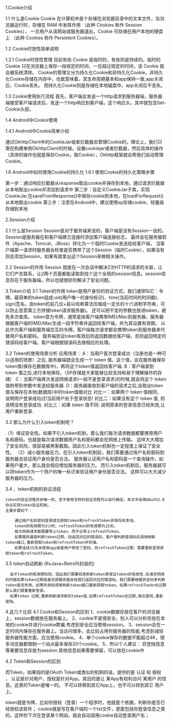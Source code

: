 

1.Cookie介绍

1.1 什么是Cookie
Cookie 在计算机中是个存储在浏览器目录中的文本文件，当浏览器运行时，存储在 RAM 中发挥作用 （此种 Cookies 称作 Session Cookies），
一旦用户从该网站或服务器退出，Cookie 可存储在用户本地的硬盘上 （此种 Cookies 称作 Persistent Cookies）。



1.2 Cookie时效性简单说明


1.2.1 Cookie时效性管理
目前有些 Cookie 是临时的，有些则是持续的。临时的 Cookie 只在浏览器上保存一段规定的时间，一旦超过规定的时间，该 Cookie 就会被系统清除。
Cookie的管理又分为持久化Cookie和非持久化Cookie。非持久化Cookie存储在内存中，也就意味着，其生命周期基本和app保持一致,app关闭后，Cookie丢失。
而持久化Cookie则是存储在本地磁盘中，app关闭后不丢失。




1.3 Cookie使用执行流程
首先，客户端会发送一个http请求到服务器端，服务器端接受客户端请求后，发送一个http响应到客户端，这个响应头，其中就包含Set-Cookie头部。




1.4 Android中Cookie使用


1.4.1 Android中Cookie简单介绍

通过OkhttpClient中的CookieJar或者拦截器去管理Cookie的。理论上，我们只需在构建单例OkhttpClient的时候，设置cookiejar或者拦截器，然后具体的操作（具体的操作也就是保存Cookie，取Cookie），Okhttp框架就会帮我们自动管理Cookie。




1.6 Android中如何使用Cookie的持久化
1.6.1 使用Cookie的持久化策略步骤

第一步：通过响应拦截器从response取出cookie并保存到本地，通过请求拦截器从本地取出cookie并添加到请求中
第二步：自定义CookieJar子类，实现CookieJar,在saveFromResponse()中保存cookie到本地，在loadForRequest()从本地取出cookie
第三步：注意在Android中，建议使用sp存储cookie，轻量级存储到本地








2.Session介绍

2.1 什么是Session
Session是对于服务端来说的，客户端是没有Session一说的。Session是服务器在和客户端建立连接时添加客户端连接标志，
最终会在服务器软件（Apache、Tomcat、JBoss）转化为一个临时Cookie发送给给客户端，
当客户端第一请求时服务器会检查是否携带了这个Session（临时Cookie），如果没有则会添加Session，如果有就拿出这个Session来做相关操作。


2.2 Session的作用
Session 就是在一次会话中解决2次HTTP的请求的关联，让它们产生联系，让2两个页面都能读取到找个这个全局的session信息。session信息存在于服务器端，所以也就很好的解决了安全问题。




3.Token介绍
3.1 Token的作用
token是用户身份的验证方式，我们通常叫它：令牌。最简单的token组成:uid(用户唯一的身份标识)、time(当前时间的时间戳)、sign(签名，由token的前几位+盐以哈希算法压缩成一定长的十六进制字符串，可以防止恶意第三方拼接token请求服务器)。
还可以把不变的参数也放进token，避免多次查库。
token意为令牌，通常是由客户端携带IMEI/Mac到服务器，服务器根据客户端的IMEI/Mac生成一段字符串并返回给客户端，并为其设置有效期。
以此作为客户端和服务端交互的令牌。客户端每次请求都会携带token到服务器来代替用户名和密码。
服务端验证token有效后则返回数据给客户端，否则返回特定的错误码给客户端。客户端根据错误码去做相应的处理。


3.2 Token的使用场景分析
应用场景：
A：当用户首次登录成功（注册也是一种可以适用的场景）之后, 服务器端就会生成一个 token 值，这个值，会在服务器保存token值(保存在数据库中)，再将这个token值返回给客户端.
B：客户端拿到 token 值之后,进行本地保存。（SP存储是大家能够比较支持和易于理解操作的存储）
C：当客户端再次发送网络请求(一般不是登录请求)的时候,就会将这个 token 值附带到参数中发送给服务器.
D：服务器接收到客户端的请求之后,会取出token值与保存在本地(数据库)中的token值做对比
对比一：如果两个 token 值相同， 说明用户登录成功过!当前用户处于登录状态!
对比二：如果没有这个 token 值, 则说明没有登录成功.
对比三：如果 token 值不同: 说明原来的登录信息已经失效,让用户重新登录.


3.3    那么为什么引入token机制呢？

（1）保证安全性。如果不引入token机制，那么我们每次请求数据都要携带用户名和密码。也就是每次请求数据用户名和密码都会在网络上传输。
这样大大增加了安全风险，很容易被黑客截取。因此引入token机制也一定程度上保证了安全性。
（2）减小服务器压力。在引入token机制前，我们需要通过用户名和密码到服务器去验证用户身份是否合法。
服务器认证用户名和密码是一个查询操作，如果用户量大，那么就会相应增加服务器的压力。
而引入token机制后，服务器就可以将token作为一个用户的唯一标识来验证用户身份是否合法。
这样可以大大减少服务器的压力。


3.4 、token机制的验证流程

    token的验证流程并非唯一的，至于使用怎样的验证流程可以自行确定。本文中采用OAuth2.0协议实现token验证机制。
    主要步骤如下：

        通过用户名和密码登录成功获取token和refreshToken并保存到本地。
        token的有效期为2小时，refreshToken的有效期为15天。
        每次网络请求都需要带上token，而不必带上refreshToken。
        如果服务器端判断token过期，则返回对应的错误码，客户端判断错误码后调用刷新token接口,重新获取token和refreshToken并存储。
        如果连续15天未使用app或者用户修改了密码，则refreshToken过期，需要重新登录获取token和refreshToken。


 
3.5 token自动刷新 (RxJava+Retrofit封装的)

      由于token的有效期较短，因此我们需要经常刷新token来保证token的有效性.在请求网络的时候如果token过期或者无效服务器会给我们返回对应的错误码。我们需要根据状态码来判断token是否失效。如果失效则调用刷新token接口重新获取token。如果refreshToekn也过期那么我们需要重新登录。
      如果token 过期,重新刷新请求新的token值,如果refreshToken也过期,推出登陆,重新登陆。








4.这几个比较
4.1 Cookie和Session的区别
1、cookie数据存放在客户的浏览器上，session数据放在服务器上。
2、cookie不是很安全，别人可以分析存放在本地的cookie并进行cookie欺骗,考虑到安全应当使用session。
3、session会在一定时间内保存在服务器上。当访问增多，会比较占用你服务器的性能,考虑到减轻服务器性能方面，应当使用cookie。
4、单个cookie保存的数据不能超过4K，很多浏览器都限制一个站点最多保存20个cookie。
5、所以个人建议：
将登陆信息等重要信息存放为session
其他信息如果需要保留，可以放在cookie中




4.2 Token和Session的区别

而Token，如果指的是OAuth Token或类似的机制的话，提供的是 认证 和 授权 ，
认证是针对用户，授权是针对App。其目的是让 某App有权利访问 某用户 的信息。这里的Token是唯一的。
不可以转移到其它App上，也不可以转到其它 用户 上。

token就是令牌，比如你授权（登录）一个程序时，他就是个依据，判断你是否已经授权该软件；
cookie就是写在客户端的一个txt文件，里面包括你登录信息之类的，这样你下次在登录某个网站，就会自动调用cookie自动登录用户名；






